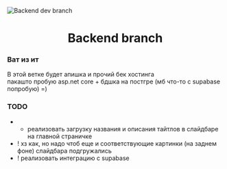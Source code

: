 ![Backend dev branch](https://avatars.mds.yandex.net/i?id=26fa19d9cea8b1ae73a9df628cb028c4_l-5192432-images-thumbs&n=13)

<div id="toc">
  <ul align="center" style="list-style: none">
    <summary>
      <h1>
        Backend branch
      </h1>
    </summary>
  </ul>
</div>

**<h3>Ват из ит</h3>**
В этой ветке будет апишка и прочий бек хостинга<br>
пакашто пробую asp.net core + бдшка на постгре (мб что-то с supabase попробую) =) 

**<h3>TODO</h3>**
- + реализовать загрузку названия и описания тайтлов в слайдбаре на главной страничке
- ! хз как, но надо чтоб еще и соответствующие картинки (на заднем фоне) слайдбара подгружались
- ! реализовать интеграцию с supabase

